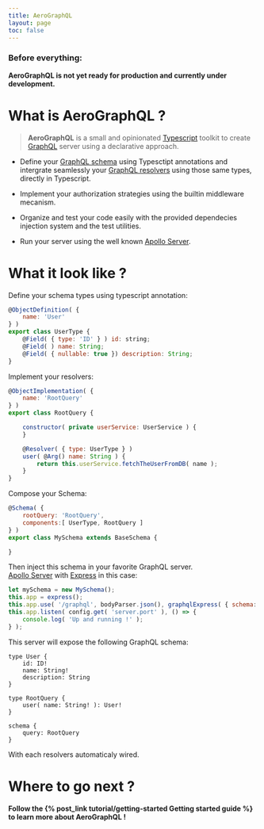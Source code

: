 ```yaml
---
title: AeroGraphQL
layout: page
toc: false
---
```


### Before everything:  
**AeroGraphQL is not yet ready for production and currently under development.**

# What is AeroGraphQL ?

> **AeroGraphQL** is a small and opinionated [Typescript](https://www.typescriptlang.org/index.html) toolkit to create [GraphQL](http://graphql.org/learn/) server using a declarative approach.


* Define your [GraphQL schema](http://graphql.org/learn/schema/) using Typesctipt annotations and intergrate seamlessly your [GraphQL resolvers](http://graphql.org/learn/execution/) using those same types, directly in Typescript.

* Implement your authorization strategies using the builtin middleware mecanism.

* Organize and test your code easily with the provided dependecies injection system and the test utilities.

* Run your server using the well known [Apollo Server](https://www.apollographql.com/docs/apollo-server/).

# What it look like ?

Define your schema types using typescript annotation:

```javaScript
@ObjectDefinition( {
    name: 'User'
} )
export class UserType {
    @Field( { type: 'ID' } ) id: string;
    @Field( ) name: String;
    @Field( { nullable: true }) description: String;
}
```

Implement your resolvers:

```javascript
@ObjectImplementation( {
    name: 'RootQuery'
} )
export class RootQuery {

    constructor( private userService: UserService ) {
    }

    @Resolver( { type: UserType } )
    user( @Arg() name: String ) {
        return this.userService.fetchTheUserFromDB( name );
    }
}
```

Compose your Schema:

```javascript
@Schema( {
    rootQuery: 'RootQuery',
    components:[ UserType, RootQuery ]
} )
export class MySchema extends BaseSchema {

}

```

Then inject this schema in your favorite GraphQL server.  
[Apollo Server](https://www.apollographql.com/docs/apollo-server/) with [Express](http://expressjs.com/fr/) in this case:

```javascript
let mySchema = new MySchema();
this.app = express();
this.app.use( '/graphql', bodyParser.json(), graphqlExpress( { schema: mySchema.graphQLSchema } );
this.app.listen( config.get( 'server.port' ), () => {
    console.log( 'Up and running !' );
} );

```

This server will expose the following GraphQL schema:

```
type User {
    id: ID!
    name: String!
    description: String
}

type RootQuery {
    user( name: String! ): User!
}

schema {
    query: RootQuery
}
```
With each resolvers automaticaly wired.

# Where to go next ?

**Follow the {% post_link tutorial/getting-started Getting started guide %} to learn more about AeroGraphQL !**
